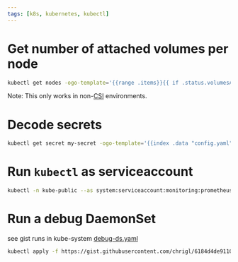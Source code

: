 ```yaml
---
tags: [k8s, kubernetes, kubectl]
---
```

# Get number of attached volumes per node

```bash
kubectl get nodes -ogo-template='{{range .items}}{{ if .status.volumesAttached }}{{.metadata.name}} - {{.status.volumesAttached | len}}{{"\n"}}{{end}}{{end}}'
```

Note: This only works in non-[CSI](https://github.com/container-storage-interface/spec) environments.

# Decode secrets

```bash
kubectl get secret my-secret -ogo-template='{{index .data "config.yaml" | base64decode}}'
```

# Run `kubectl` as serviceaccount

```bash
kubectl -n kube-public --as system:serviceaccount:monitoring:prometheus-operator get prometheusrules
```

# Run a debug DaemonSet

see gist runs in kube-system [debug-ds.yaml](https://gist.github.com/chrigl/6184d4de911052711b149665829ce66d)

```bash
kubectl apply -f https://gist.githubusercontent.com/chrigl/6184d4de911052711b149665829ce66d/raw/9bdad211a6bdc6498d0722614b2e1911224bdbf5/debug-ds.yaml
```
